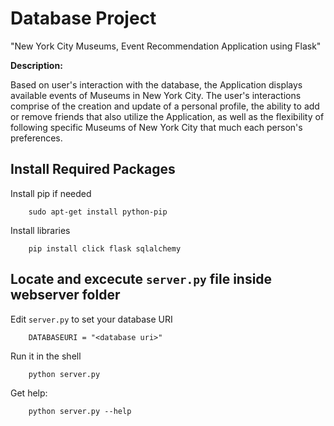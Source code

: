 # Database Project

"New York City Museums, Event Recommendation Application using Flask"

**Description:**

Based on user's interaction with the database, the Application displays available events of Museums in New York City. The user's interactions comprise of the creation and update of a personal profile, the ability to add or remove friends that also utilize the Application, as well as the flexibility of following specific Museums of New York City that much each person's preferences.

## Install Required Packages

Install pip if needed

        sudo apt-get install python-pip

Install libraries

        pip install click flask sqlalchemy


## Locate and excecute `server.py` file inside webserver folder

Edit `server.py` to set your database URI

        DATABASEURI = "<database uri>"


Run it in the shell

        python server.py

Get help:

        python server.py --help
